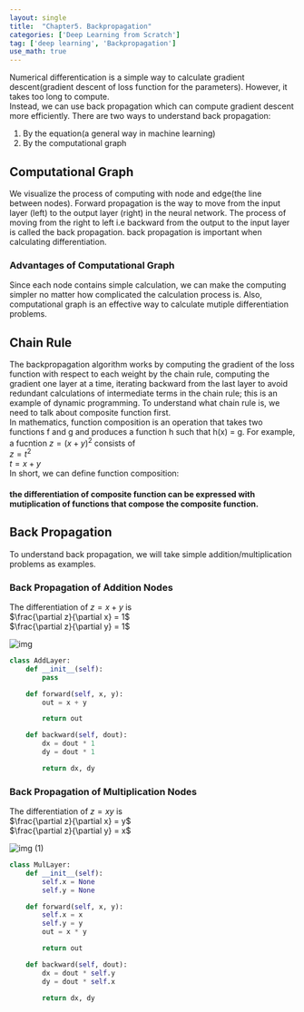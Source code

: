 ```yaml
---
layout: single
title:  "Chapter5. Backpropagation"
categories: ['Deep Learning from Scratch']
tag: ['deep learning', 'Backpropagation']
use_math: true
---
```


Numerical differentication is a simple way to calculate gradient descent(gradient descent of loss function for the parameters). 
However, it takes too long to compute.  
Instead, we can use back propagation which can compute gradient descent more efficiently. 
There are two ways to understand back propagation:  
1. By the equation(a general way in machine learning)  
2. By the computational graph  

## Computational Graph
We visualize the process of computing with node and edge(the line between nodes).
Forward propagation is the way to move from the input layer (left) to the output layer (right) in the neural network. 
The process of moving from the right to left i.e backward from the output to the input layer is called the back propagation. 
back propagation is important when calculating differentiation.  

### Advantages of Computational Graph
Since each node contains simple calculation, we can make the computing simpler no matter how complicated the calculation process is.
Also, computational graph is an effective way to calculate mutiple differentiation problems.

## Chain Rule
The backpropagation algorithm works by computing the gradient of the loss function with respect to each weight by the chain rule, computing the gradient one layer at a time, iterating backward from the last layer to avoid redundant calculations of intermediate terms in the chain rule; this is an example of dynamic programming. To understand what chain rule is, we need to talk about composite function first.  
In mathematics, function composition is an operation that takes two functions f and g and produces a function h such that h(x) = g.
For example, a fucntion  $z = (x+y)^2$ consists of  
$z = t^2$  
$t = x + y$  
In short, we can define function composition:
#### the differentiation of composite function can be expressed with mutiplication of functions that compose the composite function.

## Back Propagation
To understand back propagation, we will take simple addition/multiplication problems as examples.

### Back Propagation of Addition Nodes
The differentiation of $z = x + y$ is  
$\frac{\partial z}{\partial x} = 1$  
$\frac{\partial z}{\partial y} = 1$  
  
![img](https://user-images.githubusercontent.com/69702946/157623124-43f67d10-e40e-4863-bb7a-453335737324.png)  

```python
class AddLayer:
    def __init__(self):
        pass

    def forward(self, x, y):
        out = x + y

        return out

    def backward(self, dout):
        dx = dout * 1
        dy = dout * 1

        return dx, dy
```


### Back Propagation of Multiplication Nodes
The differentiation of $z = xy$ is  
$\frac{\partial z}{\partial x} = y$  
$\frac{\partial z}{\partial y} = x$  
  
![img (1)](https://user-images.githubusercontent.com/69702946/157628254-07ea7b0a-f365-4313-958b-eb9ce57c7d5a.png)



```python
class MulLayer:
    def __init__(self):
        self.x = None
        self.y = None

    def forward(self, x, y):
        self.x = x
        self.y = y                
        out = x * y

        return out

    def backward(self, dout):
        dx = dout * self.y
        dy = dout * self.x

        return dx, dy
```


```python

```
